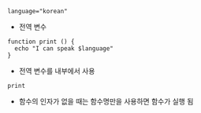 ```
language="korean"
```
- 전역 변수

```
function print () {
  echo "I can speak $language"
}
```
- 전역 변수를 내부에서 사용

```
print
```
- 함수의 인자가 없을 때는 함수명만을 사용하면 함수가 실행 됨